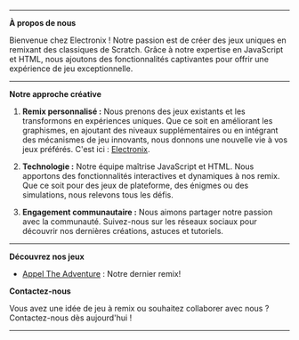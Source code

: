 

---

**À propos de nous**

Bienvenue chez Electronix ! Notre passion est de créer des jeux uniques en remixant des classiques de Scratch. Grâce à notre expertise en JavaScript et HTML, nous ajoutons des fonctionnalités captivantes pour offrir une expérience de jeu exceptionnelle.

---

**Notre approche créative**

1. **Remix personnalisé :** Nous prenons des jeux existants et les transformons en expériences uniques. Que ce soit en améliorant les graphismes, en ajoutant des niveaux supplémentaires ou en intégrant des mécanismes de jeu innovants, nous donnons une nouvelle vie à vos jeux préférés.
C'est ici : [Electronix](https://eaielectronic.github.io/Electronix/).

3. **Technologie :** Notre équipe maîtrise JavaScript et HTML. Nous apportons des fonctionnalités interactives et dynamiques à nos remix. Que ce soit pour des jeux de plateforme, des énigmes ou des simulations, nous relevons tous les défis.

4. **Engagement communautaire :** Nous aimons partager notre passion avec la communauté. Suivez-nous sur les réseaux sociaux pour découvrir nos dernières créations, astuces et tutoriels.

---

**Découvrez nos jeux**

- [Appel The Adventure](https://eaielectronic.github.io/Electronix/Galery/Appel-The-Adventure/) : Notre dernier remix!


**Contactez-nous**

Vous avez une idée de jeu à remix ou souhaitez collaborer avec nous ? Contactez-nous dès aujourd'hui ! 

---

